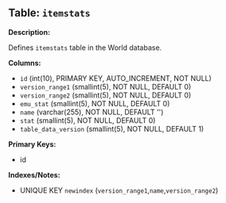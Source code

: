 ## Table: `itemstats`

**Description:**

Defines `itemstats` table in the World database.

**Columns:**
- `id` (int(10), PRIMARY KEY, AUTO_INCREMENT, NOT NULL)
- `version_range1` (smallint(5), NOT NULL, DEFAULT 0)
- `version_range2` (smallint(5), NOT NULL, DEFAULT 0)
- `emu_stat` (smallint(5), NOT NULL, DEFAULT 0)
- `name` (varchar(255), NOT NULL, DEFAULT '')
- `stat` (smallint(5), NOT NULL, DEFAULT 0)
- `table_data_version` (smallint(5), NOT NULL, DEFAULT 1)

**Primary Keys:**
- id

**Indexes/Notes:**
- UNIQUE KEY `newindex` (`version_range1`,`name`,`version_range2`)